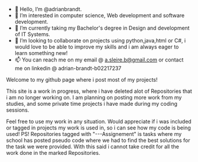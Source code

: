 - 👋 Hello, I’m @adrianbrandt.
- 👀 I’m interested in computer science, Web development and software development.
- 🌱 I’m currently taking my Bachelor's degree in Design and development of IT Systems.
- 💞️ I’m looking to collaborate on projects using python,java,html or C#, i would love to be able to improve my skills and i am always eager to learn something new!
- 📫 You can reach me on my email @ a.sleire.b@gmail.com or contact me on linkedin @ adrian-brandt-b02217237

Welcome to my github page where i post most of my projects!

This site is a work in progress, where i have deleted alot of Repositories that i am no longer working on.
I am planning on posting more work from my studies, and some private time projects i have made during my coding sessions.

Feel free to use my work in any situation. Would appreciate if i was included or tagged in projects my work is used in, so i can see how my code is being used!
PS! Repositories tagged with "---Assignement" is tasks where my school has posted pseudo code where we had to find the best solutions for the task we were provided.
With this said i cannot take credit for all the work done in the marked Repositories.
